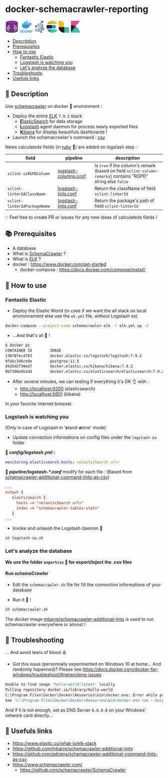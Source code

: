 # docker-schemacrawler-reporting

[![Schemacrawler](img/schemaCrawler.png)](https://www.schemacrawler.com "Schemacrawler")
[![docker](img/docker.png)](https://www.docker.com "Docker")
[![dockercompose](img/dockercompose.png)](https://docs.docker.com/compose "Docker compose")
[![elk](img/elk.png)](https://www.elastic.co "ELK")

* [Description](#speech_balloon-description)
* [Prerequisites](#books-prerequisites)
* [How to use](#rocket-how-to-use)
  * [Fantastic Elastic](#fantastic-elastic)
  * [Logstash is watching you](#logstash-is-watching-you)
  * [Let's analyze the database](#lets-analyze-the-database)
* [Troubleshoots](#gun-Troubleshooting)
* [Usefuls links](#link-usefuls-links)

## :speech_balloon: Description

Use [schemacrawler](https://www.schemacrawler.com) on docker :whale: environment :

* Deploy the entire [ELK](https://www.elastic.co/what-is/elk-stack) `7.9.2` stack
  * [**E**lasticSearch](https://www.elastic.co/what-is/elasticsearch) for data storage
  * [**L**ogstash](https://www.elastic.co/logstash) agent daemon for process newly exported files
  * [**K**ibana](https://www.elastic.co/kibana) for display beautifuls dashboards !
* Launch the schemacrawler's command : [csv](https://github.com/adriens/schemacrawler-additional-command-lints-as-csv)

News calculateds fields (in [ruby](https://www.ruby-lang.org/) :gem:) are added on logstash step :

| field | pipeline | description |
| - | - | - |
| `sclint-isRGPDColumn` | [logstash-columns.conf](logstash/pipeline/logstash-columns.conf) | Is `true` if the column's remark (based on field `sclint-column-remarks`) contains "RGPD" string else `false` |
| `sclint-linterIdClassName` | [logstash-lints.conf](logstash/pipeline/logstash-lints.conf) | Return the className of field `sclint-linterId` |
| `sclint-linterIdPackageName` | [logstash-lints.conf](logstash/pipeline/logstash-lints.conf) | Return the package's path of field `sclint-linterId` |

:bulb: Feel free to create PR or issues for any new ideas of calculateds fields !

## :books: Prerequisites

* A database
* What is [SchemaCrawler](https://www.schemacrawler.com/faq.html#whats-schemacrawler) ?
* What is [ELK](https://www.elastic.co/what-is/elk-stack) ?
* docker : <https://www.docker.com/get-started>
  * docker-compose : <https://docs.docker.com/compose/install/>

## :rocket: How to use

### Fantastic Elastic

* Deploy the Elastic World (in case if we want the all stack on local environnement else use the `ek.yml` file, without Logstash so)

```sh
docker-compose --project-name schemacrawler-elk -f elk.yml up -d
```

* ...And that's all :clap: !

```sh
$ docker ps
CONTAINER ID        IMAGE                                                 COMMAND                  CREATED             STATUS              PORTS                              NAMES
130787ecd783        docker.elastic.co/logstash/logstash:7.9.2             "/usr/local/bin/dock…"   About an hour ago   Up 41 minutes       5044/tcp, 9600/tcp                 logstash
9fabc346ce9e        postgres:11.5                                         "docker-entrypoint.s…"   3 hours ago         Up 35 minutes       0.0.0.0:5432->5432/tcp             optisee_optisee-postgresql_1
d426d2f30ed7        docker.elastic.co/kibana/kibana:7.9.2                 "/usr/local/bin/dumb…"   2 days ago          Up 41 minutes       0.0.0.0:5601->5601/tcp             kibana
9b7106e5b1dd        docker.elastic.co/elasticsearch/elasticsearch:7.9.2   "/tini -- /usr/local…"   3 days ago          Up 41 minutes       0.0.0.0:9200->9200/tcp, 9300/tcp   elasticsearch
```

* After several minutes, we can testing if everything it's OK :ok_hand: with :
  * <http://localhost:9200> (elasticsearch)
  * <http://localhost:5601> (kibana)

In your favorite internet browser.

### Logstash is watching you

(Only in case of Logstash in '**s**tand-**a**lone' mode)

* Update connection informations on config files under the `logstash-sa` folder
  
**:page_with_curl: *config/logstash.yml* :**

```yml
monitoring.elasticsearch.hosts: <elasticSearch url>
```

**:page_with_curl: *pipeline/logstash-\*.conf*** modify for each file : (Based from [schemacrawler-additional-command-lints-as-csv](<https://github.com/adriens/schemacrawler-additional-command-lints-as-csv>))

```conf
...
output {
   elasticsearch {
     hosts => "<elasticSearch url>"
     index => "schemacrawler-tables-stats"
   }
...
```

* Invoke and unleash the Logstash daemon :imp:

```sh
sh logstash-sa.sh
```

### Let's analyze the database

**We use the folder `exportcsv` :file_folder: for export/inject the .csv files**

#### Run schemaCrawler

* Edit the `schemacrawler.sh` file for fill the connection informations of your database

* Run it :rocket: !

```sh
sh schemacrawler.sh
```

The docker image [mbarre/schemacrawler-additional-lints](https://hub.docker.com/r/mbarre/schemacrawler-additional-lints) is used to run schemacrawler everywhere or almost !

## :gun: Troubleshooting

... And avoid tears of blood :drop_of_blood:

* Got this issue (personnally experimented on Windows 10 at home... And randomly hapenned)? Please see https://docs.docker.com/docker-for-windows/troubleshoot/#networking-issues

```sh
Unable to find image 'hello-world:latest' locally
Pulling repository docker.io/library/hello-world
C:\Program Files\Docker\Docker\Resources\bin\docker.exe: Error while pulling image: Get https://index.docker.io/v1/repositories/library/hello-world/images: dial tcp: lookup index.docker.io on 10.0.75.1:53: no such host.
See 'C:\Program Files\Docker\Docker\Resources\bin\docker.exe run --help'.
```

And if it is not enough, set as DNS Server `8.8.8.8` on your Windows' network card directly...

## :link: Usefuls links

* <https://www.elastic.co/what-is/elk-stack>
* <https://github.com/mbarre/schemacrawler-additional-lints>
* <https://github.com/adriens/schemacrawler-additional-command-lints-as-csv>
* <https://www.schemacrawler.com/>
  * <https://github.com/schemacrawler/SchemaCrawler>
